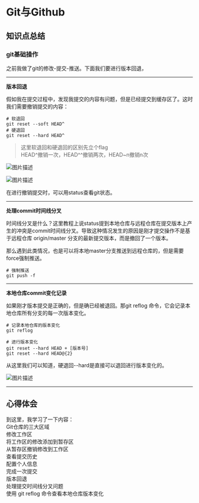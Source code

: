 ﻿# Git与Github

## 知识点总结


### git基础操作

之前我做了git的修改-提交-推送。下面我们要进行版本回退，

****
**版本回退**

假如我在提交过程中，发现我提交的内容有问题，但是已经提交到缓存区了。这时我们需要撤销提交的内容：

```
# 软退回
git reset --soft HEAD^
# 硬退回
git reset --hard HEAD^
```

> 这里软退回和硬退回的区别先立个flag  
> HEAD^撤销一次，HEAD^^撤销两次，HEAD~n撤销n次

![图片描述](https://dn-simplecloud.shiyanlou.com/courses/uid1079862-20190702-1562081582653)

![图片描述](https://dn-simplecloud.shiyanlou.com/courses/uid1079862-20190702-1562081486151)

在进行撤销提交时，可以用status查看git状态。

****
**处理commit时间线分叉**

时间线分叉是什么？这里教程上说status提到本地仓库与远程仓库在提交版本上产生的冲突是commit时间线分叉。导致这种情况发生的原因是刚才提交操作不是基于远程仓库 origin/master 分支的最新提交版本，而是撤回了一个版本。

那么遇到此类情况，也是可以将本地master分支推送到远程仓库的，但是需要force强制推送。

```
# 强制推送
git push -f 	
```

****
**本地仓库commit变化记录**

如果刚才版本提交是正确的，但是确已经被退回。那git reflog 命令，它会记录本地仓库所有分支的每一次版本变化。

```
# 记录本地仓库的版本变化
git reflog

# 进行版本变化
git reset --hard HEAD + [版本号]
git reset --hard HEAD@{2}
```

从这里我们可以知道，硬退回--hard是直接可以退回进行版本变化的。

![图片描述](https://dn-simplecloud.shiyanlou.com/courses/uid1079862-20190702-1562082917328)


****



## 心得体会


到这里，我学习了一下内容：  
Git仓库的三大区域  
修改工作区  
将工作区的修改添加到暂存区  
从暂存区撤销修改到工作区  
查看提交历史  
配置个人信息  
完成一次提交  
版本回退  
处理提交时间线分叉问题  
使用 git reflog 命令查看本地仓库版本变化  







